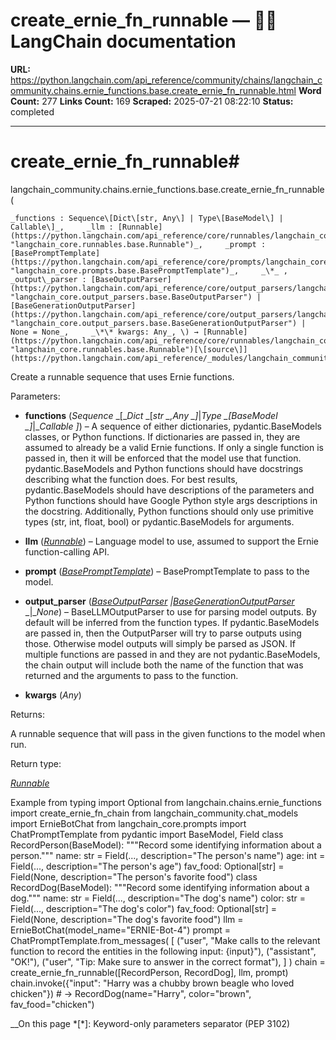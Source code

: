 # create_ernie_fn_runnable — 🦜🔗 LangChain  documentation

**URL:** https://python.langchain.com/api_reference/community/chains/langchain_community.chains.ernie_functions.base.create_ernie_fn_runnable.html
**Word Count:** 277
**Links Count:** 169
**Scraped:** 2025-07-21 08:22:10
**Status:** completed

---

# create\_ernie\_fn\_runnable\#

langchain\_community.chains.ernie\_functions.base.create\_ernie\_fn\_runnable\(

    _functions : Sequence\[Dict\[str, Any\] | Type\[BaseModel\] | Callable\]_,     _llm : [Runnable](https://python.langchain.com/api_reference/core/runnables/langchain_core.runnables.base.Runnable.html#langchain_core.runnables.base.Runnable "langchain_core.runnables.base.Runnable")_,     _prompt : [BasePromptTemplate](https://python.langchain.com/api_reference/core/prompts/langchain_core.prompts.base.BasePromptTemplate.html#langchain_core.prompts.base.BasePromptTemplate "langchain_core.prompts.base.BasePromptTemplate")_,     _\*_ ,     _output\_parser : [BaseOutputParser](https://python.langchain.com/api_reference/core/output_parsers/langchain_core.output_parsers.base.BaseOutputParser.html#langchain_core.output_parsers.base.BaseOutputParser "langchain_core.output_parsers.base.BaseOutputParser") | [BaseGenerationOutputParser](https://python.langchain.com/api_reference/core/output_parsers/langchain_core.output_parsers.base.BaseGenerationOutputParser.html#langchain_core.output_parsers.base.BaseGenerationOutputParser "langchain_core.output_parsers.base.BaseGenerationOutputParser") | None = None_,     _\*\* kwargs: Any_, \) → [Runnable](https://python.langchain.com/api_reference/core/runnables/langchain_core.runnables.base.Runnable.html#langchain_core.runnables.base.Runnable "langchain_core.runnables.base.Runnable")[\[source\]](https://python.langchain.com/api_reference/_modules/langchain_community/chains/ernie_functions/base.html#create_ernie_fn_runnable)\#     

Create a runnable sequence that uses Ernie functions.

Parameters:     

  * **functions** \(_Sequence_ _\[__Dict_ _\[__str_ _,__Any_ _\]__|__Type_ _\[__BaseModel_ _\]__|__Callable_ _\]_\) – A sequence of either dictionaries, pydantic.BaseModels classes, or Python functions. If dictionaries are passed in, they are assumed to already be a valid Ernie functions. If only a single function is passed in, then it will be enforced that the model use that function. pydantic.BaseModels and Python functions should have docstrings describing what the function does. For best results, pydantic.BaseModels should have descriptions of the parameters and Python functions should have Google Python style args descriptions in the docstring. Additionally, Python functions should only use primitive types \(str, int, float, bool\) or pydantic.BaseModels for arguments.

  * **llm** \([_Runnable_](https://python.langchain.com/api_reference/core/runnables/langchain_core.runnables.base.Runnable.html#langchain_core.runnables.base.Runnable "langchain_core.runnables.base.Runnable")\) – Language model to use, assumed to support the Ernie function-calling API.

  * **prompt** \([_BasePromptTemplate_](https://python.langchain.com/api_reference/core/prompts/langchain_core.prompts.base.BasePromptTemplate.html#langchain_core.prompts.base.BasePromptTemplate "langchain_core.prompts.base.BasePromptTemplate")\) – BasePromptTemplate to pass to the model.

  * **output\_parser** \([_BaseOutputParser_](https://python.langchain.com/api_reference/core/output_parsers/langchain_core.output_parsers.base.BaseOutputParser.html#langchain_core.output_parsers.base.BaseOutputParser "langchain_core.output_parsers.base.BaseOutputParser") _|_[_BaseGenerationOutputParser_](https://python.langchain.com/api_reference/core/output_parsers/langchain_core.output_parsers.base.BaseGenerationOutputParser.html#langchain_core.output_parsers.base.BaseGenerationOutputParser "langchain_core.output_parsers.base.BaseGenerationOutputParser") _|__None_\) – BaseLLMOutputParser to use for parsing model outputs. By default will be inferred from the function types. If pydantic.BaseModels are passed in, then the OutputParser will try to parse outputs using those. Otherwise model outputs will simply be parsed as JSON. If multiple functions are passed in and they are not pydantic.BaseModels, the chain output will include both the name of the function that was returned and the arguments to pass to the function.

  * **kwargs** \(_Any_\)

Returns:     

A runnable sequence that will pass in the given functions to the model when run.

Return type:     

[_Runnable_](https://python.langchain.com/api_reference/core/runnables/langchain_core.runnables.base.Runnable.html#langchain_core.runnables.base.Runnable "langchain_core.runnables.base.Runnable")

Example               from typing import Optional          from langchain.chains.ernie_functions import create_ernie_fn_chain     from langchain_community.chat_models import ErnieBotChat     from langchain_core.prompts import ChatPromptTemplate     from pydantic import BaseModel, Field               class RecordPerson(BaseModel):         """Record some identifying information about a person."""              name: str = Field(..., description="The person's name")         age: int = Field(..., description="The person's age")         fav_food: Optional[str] = Field(None, description="The person's favorite food")               class RecordDog(BaseModel):         """Record some identifying information about a dog."""              name: str = Field(..., description="The dog's name")         color: str = Field(..., description="The dog's color")         fav_food: Optional[str] = Field(None, description="The dog's favorite food")               llm = ErnieBotChat(model_name="ERNIE-Bot-4")     prompt = ChatPromptTemplate.from_messages(         [             ("user", "Make calls to the relevant function to record the entities in the following input: {input}"),             ("assistant", "OK!"),             ("user", "Tip: Make sure to answer in the correct format"),         ]     )     chain = create_ernie_fn_runnable([RecordPerson, RecordDog], llm, prompt)     chain.invoke({"input": "Harry was a chubby brown beagle who loved chicken"})     # -> RecordDog(name="Harry", color="brown", fav_food="chicken")     

__On this page   *[\*]: Keyword-only parameters separator (PEP 3102)